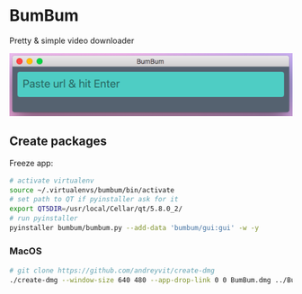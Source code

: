 # BumBum
Pretty &amp; simple video downloader

![Screenshot](screenshot.png)


## Create packages

Freeze app:

```sh
# activate virtualenv
source ~/.virtualenvs/bumbum/bin/activate
# set path to QT if pyinstaller ask for it
export QT5DIR=/usr/local/Cellar/qt/5.8.0_2/
# run pyinstaller
pyinstaller bumbum/bumbum.py --add-data 'bumbum/gui:gui' -w -y
```

### MacOS
```sh
# git clone https://github.com/andreyvit/create-dmg
./create-dmg --window-size 640 480 --app-drop-link 0 0 BumBum.dmg ../BumBum/dist/
```
